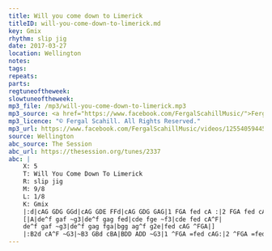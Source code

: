 ```yaml
---
title: Will you come down to Limerick
titleID: will-you-come-down-to-limerick.md
key: Gmix
rhythm: slip jig
date: 2017-03-27
location: Wellington
notes:
tags:
repeats: 
parts: 
regtuneoftheweek:
slowtuneoftheweek:
mp3_file: /mp3/will-you-come-down-to-limerick.mp3
mp3_source: <a href="https://www.facebook.com/FergalScahillMusic/">Fergal Scahill</a>, member of <a href="http://www.webanjo3.com/">We Banjo 3</a>
mp3_licence: "© Fergal Scahill. All Rights Reserved."
mp3_url: https://www.facebook.com/FergalScahillMusic/videos/1255405944555738/
source: Wellington
abc_source: The Session
abc_url: https://thesession.org/tunes/2337
abc: |
    X: 5
    T: Will You Come Down To Limerick
    R: slip jig
    M: 9/8
    L: 1/8
    K: Gmix
    |:d|cAG GDG GGd|cAG GDE FFd|cAG GDG GAG|1 FGA fed cA :|2 FGA fed cA |]
    [|A|de^f gaf ~g3|de^f gag fed|cde fge ~f3|cde fed cA^F|
    de^f gaf ~g3|de^f gag fga|bgg ag^f g2e|fed cAG ^FGA|]
    |:B2d cA^F ~G3|~B3 GBd cBA|BDD ADD ~G3|1 ^FGA =fed cAG:|2 ^FGA =fed cAd|]
---
```

